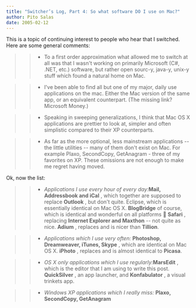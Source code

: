 ```yaml
---
title: "Switcher’s Log, Part 4: So what software DO I use on Mac?"
author: Pito Salas
date: 2005-02-12
---
```




This is a topic of continuing interest to people who hear that I switched.
Here are some general comments:

>>

>>   * To a first order approximation what allowed me to switch at all was
that I wasn't working on primarily Microsoft (C#, .NET, etc.) software, but
rather open sourc-y, java-y, unix-y stuff which found a natural home on Mac.

>>   * I've been able to find all but one of my major, daily use applications
on the mac. Either the Mac version of the same app, or an equivalent
counterpart. (The missing link? Microsoft Money.)

>>   * Speaking in sweeping generalizations, I think that Mac OS X
applications are prettier to look at, simpler and often simplistic compared to
their XP counterparts.

>>   * As far as the more optional, less mainstream applications -- the little
utilities -- many of them don't exist on Mac. For example Plaxo, SecondCopy,
GetAnagram - three of my favorites on XP. These omissions are not enough to
make me regret having moved.

Ok, now the list:

>>

>>   * _Applications I use every hour of every day:_**Mail, Addressbook and
iCal** , which together are supposed to replace **Outlook** , but don't quite.
Eclipse, which is essentially identical on Mac OS X. **BlogBridge** of course,
which is identical and wonderful on all platforms 🙂 **Safari** , replacing
**Internet Explorer and Maxthon** -- not quite as nice. **Adium** , replaces
and is nicer than **Tillion**.

>>   * _Applications which I use very often:_ **Photoshop, Dreamweaver,
iTunes, Skype** , which are identical on Mac OS X. **iPhoto** , replaces and
is almost identical to **Picasa**.

>>   * _OS X only applications which I use regularly:_**MarsEdit** , which is
the editor that I am using to write this post. **QuickSilver** , an app
launcher, and **Konfabulator** , a visual trinkets app.

>>   * _Windows XP applications which I really miss:_ **Plaxo, SecondCopy,
GetAnagram**


